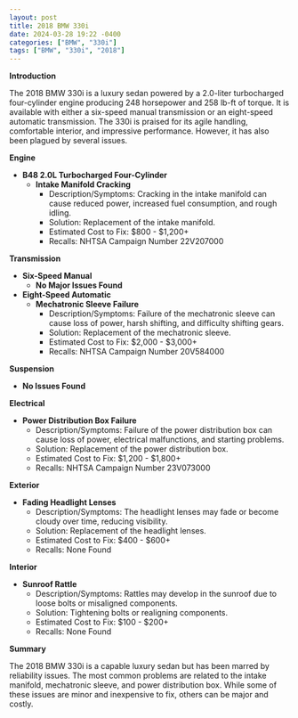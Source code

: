 ```yaml
---
layout: post
title: 2018 BMW 330i
date: 2024-03-28 19:22 -0400
categories: ["BMW", "330i"]
tags: ["BMW", "330i", "2018"]
---
```

**Introduction**

The 2018 BMW 330i is a luxury sedan powered by a 2.0-liter turbocharged four-cylinder engine producing 248 horsepower and 258 lb-ft of torque. It is available with either a six-speed manual transmission or an eight-speed automatic transmission. The 330i is praised for its agile handling, comfortable interior, and impressive performance. However, it has also been plagued by several issues.

**Engine**
- **B48 2.0L Turbocharged Four-Cylinder**
  - **Intake Manifold Cracking**
    - Description/Symptoms: Cracking in the intake manifold can cause reduced power, increased fuel consumption, and rough idling.
    - Solution: Replacement of the intake manifold.
    - Estimated Cost to Fix: $800 - $1,200+
    - Recalls: NHTSA Campaign Number 22V207000

**Transmission**
- **Six-Speed Manual**
  - **No Major Issues Found**
- **Eight-Speed Automatic**
  - **Mechatronic Sleeve Failure**
    - Description/Symptoms: Failure of the mechatronic sleeve can cause loss of power, harsh shifting, and difficulty shifting gears.
    - Solution: Replacement of the mechatronic sleeve.
    - Estimated Cost to Fix: $2,000 - $3,000+
    - Recalls: NHTSA Campaign Number 20V584000

**Suspension**
- **No Issues Found**

**Electrical**
- **Power Distribution Box Failure**
    - Description/Symptoms: Failure of the power distribution box can cause loss of power, electrical malfunctions, and starting problems.
    - Solution: Replacement of the power distribution box.
    - Estimated Cost to Fix: $1,200 - $1,800+
    - Recalls: NHTSA Campaign Number 23V073000

**Exterior**
- **Fading Headlight Lenses**
    - Description/Symptoms: The headlight lenses may fade or become cloudy over time, reducing visibility.
    - Solution: Replacement of the headlight lenses.
    - Estimated Cost to Fix: $400 - $600+
    - Recalls: None Found

**Interior**
- **Sunroof Rattle**
    - Description/Symptoms: Rattles may develop in the sunroof due to loose bolts or misaligned components.
    - Solution: Tightening bolts or realigning components.
    - Estimated Cost to Fix: $100 - $200+
    - Recalls: None Found

**Summary**

The 2018 BMW 330i is a capable luxury sedan but has been marred by reliability issues. The most common problems are related to the intake manifold, mechatronic sleeve, and power distribution box. While some of these issues are minor and inexpensive to fix, others can be major and costly.
